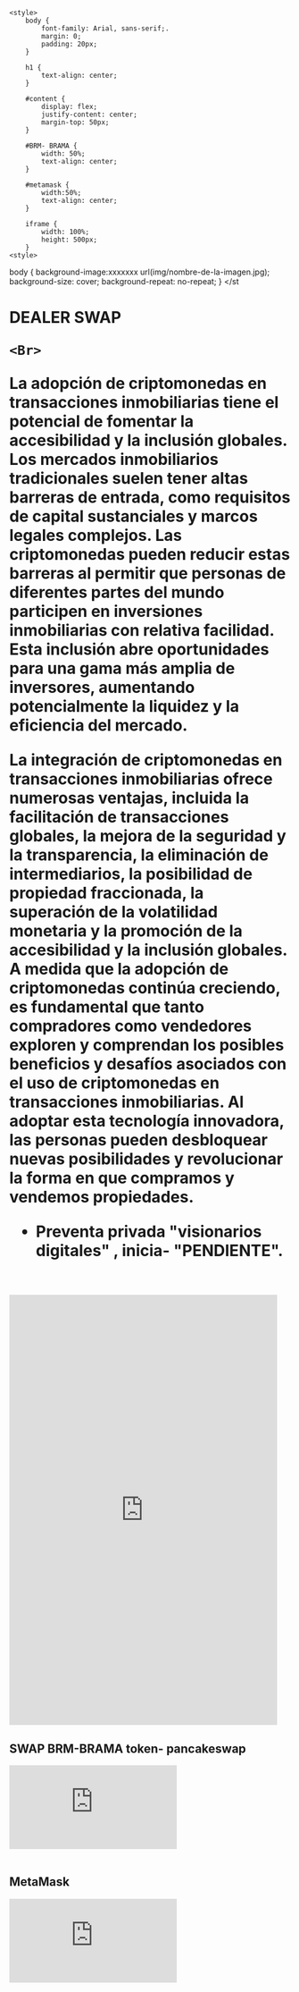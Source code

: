 <html>
<head>

	<style>
		body {
			font-family: Arial, sans-serif;.
			margin: 0;
			padding: 20px;
		}

		h1 {
			text-align: center;
		}

		#content {
			display: flex;
			justify-content: center;
			margin-top: 50px;
		}

		#BRM- BRAMA {
			width: 50%;
			text-align: center;
		}
		
		#metamask {
			width:50%;
			text-align: center;
		}

		iframe {
			width: 100%;
			height: 500px;
		}
	<style>
body {
  background-image:xxxxxxx url(img/nombre-de-la-imagen.jpg);
  background-size: cover;
  background-repeat: no-repeat;
}
</st
<h1>
	<p class="oval-shadow">DEALER SWAP</p>
	
	<Br>

La adopción de criptomonedas en transacciones inmobiliarias tiene el potencial de fomentar la accesibilidad y la inclusión globales. Los mercados inmobiliarios tradicionales suelen tener altas barreras de entrada, como requisitos de capital sustanciales y marcos legales complejos. Las criptomonedas pueden reducir estas barreras al permitir que personas de diferentes partes del mundo participen en inversiones inmobiliarias con relativa facilidad. Esta inclusión abre oportunidades para una gama más amplia de inversores, aumentando potencialmente la liquidez y la eficiencia del mercado.

La integración de criptomonedas en transacciones inmobiliarias ofrece numerosas ventajas, incluida la facilitación de transacciones globales, la mejora de la seguridad y la transparencia, la eliminación de intermediarios, la posibilidad de propiedad fraccionada, la superación de la volatilidad monetaria y la promoción de la accesibilidad y la inclusión globales. A medida que la adopción de criptomonedas continúa creciendo, es fundamental que tanto compradores como vendedores exploren y comprendan los posibles beneficios y desafíos asociados con el uso de criptomonedas en transacciones inmobiliarias. Al adoptar esta tecnología innovadora, las personas pueden desbloquear nuevas posibilidades y revolucionar la forma en que compramos y vendemos propiedades.

- Preventa privada "visionarios digitales" , inicia- "PENDIENTE".

<br>
  <iframe width=480 height="770" frameBorder="0" scrolling="no" src="https://coinbrain.com/coins/bnb-0x2a771f074916b87f70c5371d1fb32a397e5680f4/lite?theme=light&padding=16&currency=USD"></iframe>
			
</h1>
	<div id="content">
		<div id="BRM-BRAMA">
			<h2> SWAP BRM-BRAMA token- pancakeswap </h2>
			<iframe src="https://pancakeswap.finance/swap?outputCurrency=0x2a771F074916b87F70C5371d1FB32A397e5680f4&inputCurrency=0x55d398326f99059fF775485246999027B3197955" frameborder="0"></iframe>
		</div>
	</div>
		<br>
		<div id="metamask">
			<h2>MetaMask</h2>
			<iframe src="https://metamask.io" frameborder="0"></iframe>
   </div>
		
		
  
	

	
		

		
		
